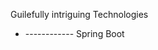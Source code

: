 Guilefully intriguing
  Technologies
  <html>
    <ul>
      <li>
        <a>------------
          Spring Boot</a>
      </li>
    </ul>
  </html>
